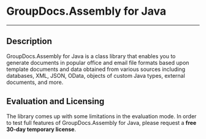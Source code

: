 ﻿# GroupDocs.Assembly for Java
-----
## Description
GroupDocs.Assembly for Java is a class library that enables you to generate documents in popular office and email file formats based upon template documents and data obtained from various sources including databases, XML, JSON, OData, objects of custom Java types, external documents, and more.
## Evaluation and Licensing
The library comes up with some limitations in the evaluation mode. In order to test full features of GroupDocs.Assembly for Java, please request a **free 30-day temporary license**.
